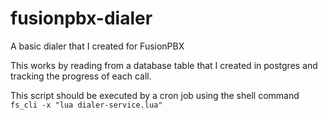 # fusionpbx-dialer
A basic dialer that I created for FusionPBX

This works by reading from a database table that I created in postgres and tracking the progress of each call.

This script should be executed by a cron job using the shell command ```fs_cli -x "lua dialer-service.lua"```
 
